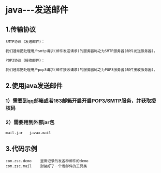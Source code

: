 # java---发送邮件
## 1.传输协议
    SMTP协议（发送邮件）：
    
    我们通常把处理用户smtp请求(邮件发送请求)的服务器称之为SMTP服务器(邮件发送服务器)。
    
    POP3协议（接收邮件）：
   
    我们通常把处理用户pop3请求(邮件接收请求)的服务器称之为POP3服务器(邮件接收服务器)。
## 2.使用java发送邮件

### 1）需要到qq邮箱或者163邮箱开启开启POP3/SMTP服务，并获取授权码
### 2）需要用到外部jar包
    mail.jar   javax.mail

## 3.代码示例
    com.zsc.demo    里面记录的发各种邮件的demo
    com.zsc.mail    封装好了一个发邮件的工具类
     
